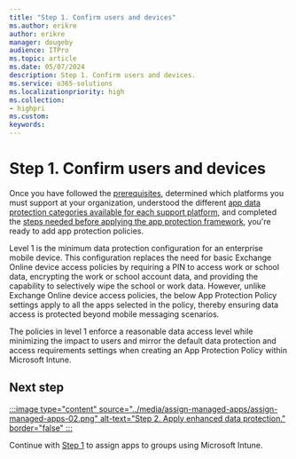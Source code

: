```yaml
---
title: "Step 1. Confirm users and devices"
ms.author: erikre
author: erikre
manager: dougeby
audience: ITPro
ms.topic: article
ms.date: 05/07/2024
description: Step 1. Confirm users and devices.
ms.service: o365-solutions
ms.localizationpriority: high
ms.collection:
- highpri
ms.custom:
keywords:
---
```


# Step 1. Confirm users and devices

Once you have followed the [prerequisites](apps-assign-overview.md#prerequisites), determined which platforms you must support at your organization, understood the different [app data protection categories available for each support platform](apps-protect-overview.md#app-protection-categories-by-platform), and completed the [steps needed before applying the app protection framework](apps-protect-framework.md#steps-before-applying-the-app-protection-framework), you're ready to add app protection policies. 

Level 1 is the minimum data protection configuration for an enterprise mobile device. This configuration replaces the need for basic Exchange Online device access policies by requiring a PIN to access work or school data, encrypting the work or school account data, and providing the capability to selectively wipe the school or work data. However, unlike Exchange Online device access policies, the below App Protection Policy settings apply to all the apps selected in the policy, thereby ensuring data access is protected beyond mobile messaging scenarios.

The policies in level 1 enforce a reasonable data access level while minimizing the impact to users and mirror the default data protection and access requirements settings when creating an App Protection Policy within Microsoft Intune.

## Next step

[:::image type="content" source="../media/assign-managed-apps/assign-managed-apps-02.png" alt-text="Step 2. Apply enhanced data protection." border="false" :::](apps-assign-step-2.md)

Continue with [Step 1](apps-assign-step-2.md) to assign apps to groups using Microsoft Intune.